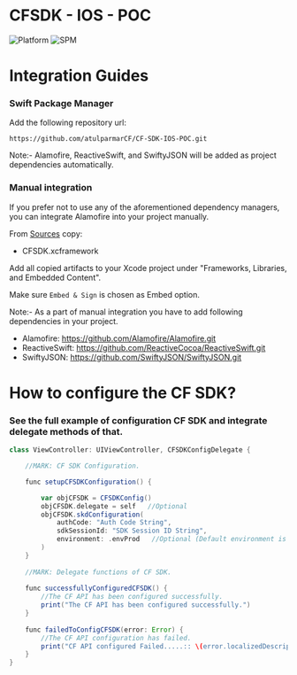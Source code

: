# CFSDK - IOS - POC

![Platform](https://img.shields.io/cocoapods/p/MiSnap.svg?color=darkgray)
![SPM](https://img.shields.io/badge/Swift%20Package%20Manager-compatible-brightgreen)

# Integration Guides

### Swift Package Manager

Add the following repository url:

`https://github.com/atulparmarCF/CF-SDK-IOS-POC.git`

Note:- Alamofire, ReactiveSwift, and SwiftyJSON will be added as project dependencies automatically.

### Manual integration
If you prefer not to use any of the aforementioned dependency managers, you can integrate Alamofire into your project manually.

From [Sources](../../../SDKs/Sources) copy:
* CFSDK.xcframework

Add all copied artifacts to your Xcode project under "Frameworks, Libraries, and Embedded Content". 

Make sure `Embed & Sign` is chosen as Embed option.

Note:- As a part of manual integration you have to add following dependencies in your project.
* Alamofire: https://github.com/Alamofire/Alamofire.git
* ReactiveSwift: https://github.com/ReactiveCocoa/ReactiveSwift.git
* SwiftyJSON: https://github.com/SwiftyJSON/SwiftyJSON.git


# How to configure the CF SDK?


### See the full example of configuration CF SDK and integrate delegate methods of that.

```groovy
class ViewController: UIViewController, CFSDKConfigDelegate {

    //MARK: CF SDK Configuration.

    func setupCFSDKConfiguration() {

        var objCFSDK = CFSDKConfig()
        objCFSDK.delegate = self   //Optional
        objCFSDK.skdConfiguration(
            authCode: "Auth Code String",
            sdkSessionId: "SDK Session ID String",
            environment: .envProd   //Optional (Default environment is production)
        )
    }
    
    //MARK: Delegate functions of CF SDK.
    
    func successfullyConfiguredCFSDK() {
        //The CF API has been configured successfully.
        print("The CF API has been configured successfully.")
    }
    
    func failedToConfigCFSDK(error: Error) {
        //The CF API configuration has failed.
        print("CF API configured Failed.....:: \(error.localizedDescription)")
    }
}
```
